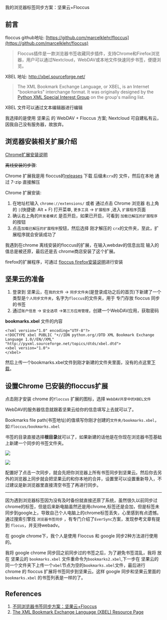 我的浏览器标签同步方案：坚果云+Floccus



## 前言

floccus github地址: [https://github.com/marcelklehr/floccus](https://github.com/marcelklehr/floccus) 

>  Floccus插件是一款浏览器书签收藏同步插件，支持Chrome和Firefox浏览器，用户可以通过Nextcloud，WebDAV或本地文件快速同步书签，便捷浏览。 



XBEL 地址: [http://xbel.sourceforge.net/ ](http://xbel.sourceforge.net/ )

> The XML Bookmark Exchange Language, or XBEL, is an Internet "bookmarks" interchange format. It was originally designed by the [Python XML Special Interest Group](http://www.python.org/sigs/xml-sig/) on the group's mailing list. 

XBEL 文件可以通过文本编辑器进行编辑



我选择的是使用 坚果云 的 WebDAV  +  Floccus 方案;
Nextcloud 可自建私有云，因我自己没有服务器，故放弃。



## 浏览器安装相关扩展介绍



[Chrome扩展安装说明](https://github.com/marcelklehr/floccus#chrome)

~~离线安装的步骤~~:

Chrome 扩展我是用 floccus的[releases](https://github.com/marcelklehr/floccus/releases/) 下载 后缀未`crx`的 文件，然后在本地 通过 7-zip 直接解压

Chrome 扩展安装: 
1. 在地址栏输入 `chrome://extensions/` 或者 通过点击 Chrome 浏览器 右上角的 `|`(快捷键: Alt + F) 打开菜单, `更多工具` -> `扩展程序` ,进入 `扩展程序`页面
2. 确认右上角的`开发者模式` 是否开启，如果已开启，可看到 `加载已解压的扩展程序`的按钮
3. 点击`加载已解压的扩展程序`按钮，然后选择 刚才解压的 `crx`的文件夹，至此，扩展程序就会安装成功了

我遇到在chrome 离线安装的floccus的扩展，在输入webdav的信息出现 输入的值总是被还原，最后还是去 chrome商店安装了这个扩展。

firefox的扩展程序，可通过 [floccus firefox安装说明](https://github.com/marcelklehr/floccus#firefox)进行安装


## 坚果云的准备

1. 登录到 坚果云，在`我的文件` -> `同步文件夹`(是登录成功之后的首页)下新建了一个类型是`个人同步文件夹`，名字为`floccus`的文件夹，用于 专门存放  floccus 同步的书签
2. 通过`账户信息` -> `安全选项` ->`第三方应用管理`，创建一个WebDAV应用，获取密码



**bookmarks.xbel** 文件的内容

```
<?xml version="1.0" encoding="UTF-8"?>
<!DOCTYPE xbel PUBLIC "+//IDN python.org//DTD XML Bookmark Exchange Language 1.0//EN//XML" "http://pyxml.sourceforge.net/topics/dtds/xbel.dtd">
<xbel version="1.0">
</xbel>
```



然后上传一个bookmarks.xbel文件到刚才新建的文件夹里面，没有的点这里[下载](uploads/191028/bookmarks.xbel)。


## 设置Chrome 已安装的floccus扩展

点击刚才安装 chrome 的`floccus` 扩展的图标，选择 `WebDAV共享中的XBEL文件`

WebDAV的服务器信息就跟着坚果云给你的信息填写上去就可以了。

Bookmarks file path(书签地址)的值填写你刚才创建的`文件夹/bookmarks.xbel`，如:`floccus/bookmarks.xbel`



书签的目录直接选择**根目录**就可以了，如果新建的话他是在你现在浏览器书签基础上新建一个同步的书签文件夹。

![](D:\workspace\note\diarynote\draft\uploads\191028\fs2019102800003V.jpg)

![](D:\workspace\note\diarynote\draft\uploads\191028\fs2019102800004h.jpg)



配置好了点击一次同步，就会先把你浏览器上所有书签同步到坚果云。然后你去另外的浏览器上同步就会把坚果云的和你本地的合并，设置里可以设置重新导入，不过建议是新浏览器里直接清空书签了再进行同步。

------

因为遇到浏览器标签因为没有及时备份就直接还原了系统，虽然很久以前同步过 chrome的标签，但是后来新电脑虽然还是用chrome,标签还是会加，但是标签未同步到google上，导致自己个人电脑上的chrome标签丢失，心里感到有点遗憾。通过搜索引擎找 `浏览器书签同步` ，有专门介绍了`EverSync`方案，发现参考文章有提到 `flocus`，并支持webadv。

在 google chrome下，我个人是使用 Floccus 和 google 同步2种方法进行使用的。

我将 google chrome 同步回之前同步过的书签之后，为了避免书签混乱，我将 放在 坚果云的 `bookmarks.xbel` 文件重命令为`bookmarks2.xbel`,下一步在 坚果云的 同一个文件夹下上传一个`xbel`节点为空的`bookmarks.xbel`文件，最后进行 chrome 的 floccus 扩展将书签同步到坚果云。这样 google 同步和坚果云里面的`bookmarks.xbel` 的书签列表是一样的了。



## References

1. [不同浏览器书签同步方案：坚果云+Floccus](https://blog.naibabiji.com/archives/601)
2. [The XML Bookmark Exchange Language (XBEL) Resource Page](http://xbel.sourceforge.net/)